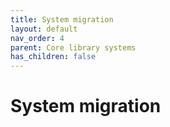 ```yaml
---
title: System migration
layout: default
nav_order: 4
parent: Core library systems
has_children: false
---
```


# System migration
